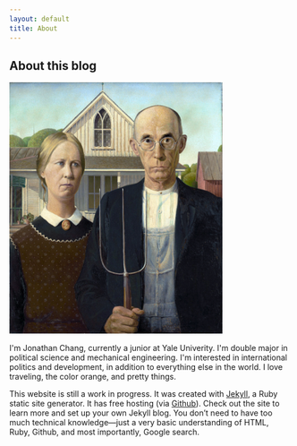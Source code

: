 ```yaml
---
layout: default
title: About
---
```

<h2>About this blog</h2>
<img src="/images/american gothic.jpg" width="381" height="449">

I'm Jonathan Chang, currently a junior at Yale Univerity. I'm double major in political science and mechanical engineering. I'm interested in international politics and development, in addition to everything else in the world. I love traveling, the color orange, and pretty things.


This website is still a work in progress. It was created with [Jekyll][2], a Ruby static site generator. It has free hosting (via [Github][1]). Check out the site to learn more and set up your own Jekyll blog. You don’t need to have too much technical knowledge—just a  very basic understanding of HTML, Ruby, Github, and most importantly, Google search.

[1]: https://github.com/
[2]: http://jekyllrb.com/

